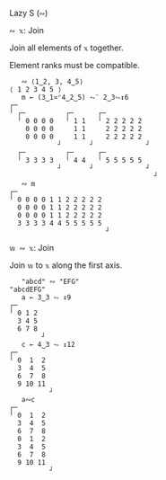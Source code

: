 Lazy S (`∾`)

`∾ 𝕩`: Join  

Join all elements of `𝕩` together.

Element ranks must be compatible.
```
   ∾ ⟨1‿2, 3, 4‿5⟩
⟨ 1 2 3 4 5 ⟩
   m ← (3‿1≍⌜4‿2‿5) ⥊¨ 2‿3⥊↕6
┌─                                   
╵ ┌─          ┌─      ┌─             
  ╵ 0 0 0 0   ╵ 1 1   ╵ 2 2 2 2 2    
    0 0 0 0     1 1     2 2 2 2 2    
    0 0 0 0     1 1     2 2 2 2 2    
            ┘       ┘             ┘  
  ┌─          ┌─      ┌─             
  ╵ 3 3 3 3   ╵ 4 4   ╵ 5 5 5 5 5    
            ┘       ┘             ┘  
                                    ┘
   ∾ m
┌─                       
╵ 0 0 0 0 1 1 2 2 2 2 2  
  0 0 0 0 1 1 2 2 2 2 2  
  0 0 0 0 1 1 2 2 2 2 2  
  3 3 3 3 4 4 5 5 5 5 5  
                        ┘
```

`𝕨 ∾ 𝕩`: Join

Join `𝕨` to `𝕩` along the first axis.
```
   "abcd" ∾ "EFG"
"abcdEFG"
   a ← 3‿3 ⥊ ↕9
┌─       
╵ 0 1 2  
  3 4 5  
  6 7 8  
        ┘
   c ← 4‿3 ⥊ ↕12 
┌─         
╵ 0  1  2  
  3  4  5  
  6  7  8  
  9 10 11  
          ┘
   a∾c
┌─         
╵ 0  1  2  
  3  4  5  
  6  7  8  
  0  1  2  
  3  4  5  
  6  7  8  
  9 10 11  
          ┘
```